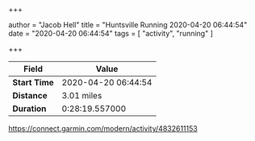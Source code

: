 +++

author = "Jacob Hell"
title = "Huntsville Running 2020-04-20 06:44:54"
date = "2020-04-20 06:44:54"
tags = [
    "activity", "running"
]

+++

<!--more-->

|Field  |Value  |
|--- | --- |
|**Start Time**|2020-04-20 06:44:54|
|**Distance**|3.01 miles|
|**Duration**|0:28:19.557000|

https://connect.garmin.com/modern/activity/4832611153